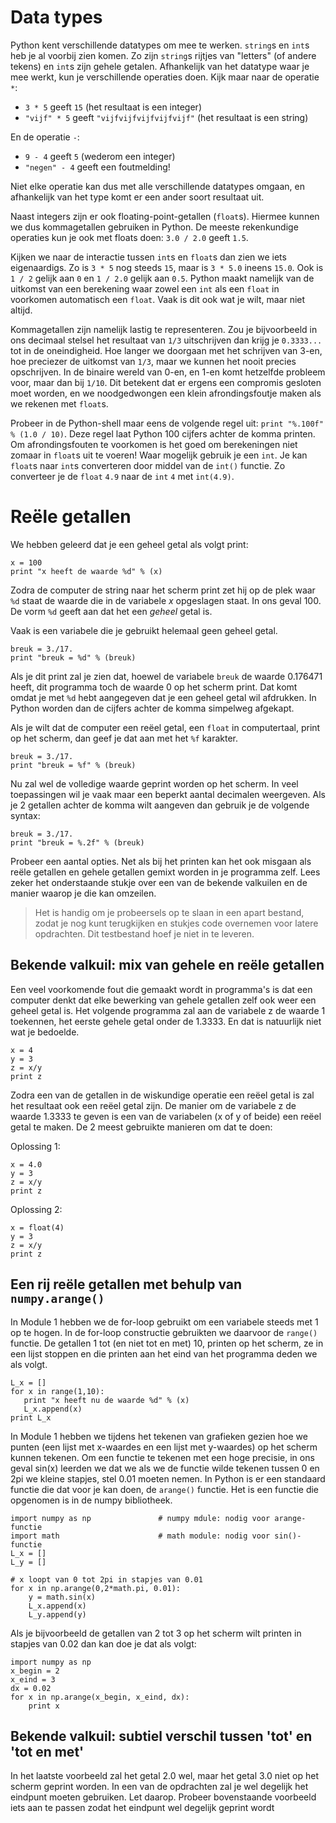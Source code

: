 # Data types

Python kent verschillende datatypes om mee te werken. `string`s en `int`s heb je al voorbij zien komen. Zo zijn `string`s rijtjes van "letters" (of andere tekens) en `int`s zijn gehele getalen. Afhankelijk van het datatype waar je mee werkt, kun je verschillende operaties doen. Kijk maar naar de operatie `*`:

- `3 * 5` geeft `15` (het resultaat is een integer)
- `"vijf" * 5` geeft `"vijfvijfvijfvijfvijf"` (het resultaat is een string)

En de operatie `-`:

- `9 - 4` geeft `5` (wederom een integer)
- `"negen" - 4` geeft een foutmelding!

Niet elke operatie kan dus met alle verschillende datatypes omgaan, en afhankelijk van het type komt er een ander soort resultaat uit. 

Naast integers zijn er ook floating-point-getallen (`float`s). Hiermee kunnen we dus kommagetallen gebruiken in Python. De meeste rekenkundige operaties kun je ook met floats doen: `3.0 / 2.0` geeft `1.5`.

Kijken we naar de interactie tussen `int`s en `float`s dan zien we iets eigenaardigs. Zo is `3 * 5` nog steeds `15`, maar is `3 * 5.0` ineens `15.0`. Ook is `1 / 2` gelijk aan `0` en `1 / 2.0` gelijk aan `0.5`. Python maakt namelijk van de uitkomst van een berekening waar zowel een `int` als een `float` in voorkomen automatisch een `float`. Vaak is dit ook wat je wilt, maar niet altijd.

Kommagetallen zijn namelijk lastig te representeren. Zou je bijvoorbeeld in ons decimaal stelsel het resultaat van `1/3` uitschrijven dan krijg je `0.3333...` tot in de oneindigheid. Hoe langer we doorgaan met het schrijven van 3-en, hoe preciezer de uitkomst van `1/3`, maar we kunnen het nooit precies opschrijven. In de binaire wereld van 0-en, en 1-en komt hetzelfde probleem voor, maar dan bij `1/10`. Dit betekent dat er ergens een compromis gesloten moet worden, en we noodgedwongen een klein afrondingsfoutje maken als we rekenen met `float`s. 

Probeer in de Python-shell maar eens de volgende regel uit: `print "%.100f" % (1.0 / 10)`. Deze regel laat Python 100 cijfers achter de komma printen. Om afrondingsfouten te voorkomen is het goed om berekeningen niet zomaar in `float`s uit te voeren! Waar mogelijk gebruik je een `int`. Je kan `float`s naar `int`s converteren door middel van de `int()` functie. Zo converteer je de `float` `4.9` naar de `int` `4` met `int(4.9)`.

# Reële getallen

We hebben geleerd dat je een geheel getal als volgt print:

    x = 100
    print "x heeft de waarde %d" % (x)

Zodra de computer de string naar het scherm print zet hij op de plek waar `%d` staat de waarde die in de variabele *x* opgeslagen staat. In ons geval 100. De vorm `%d` geeft aan dat het een *geheel* getal is.

Vaak is een variabele die je gebruikt helemaal geen geheel getal.

    breuk = 3./17.
    print "breuk = %d" % (breuk)

Als je dit print zal je zien dat, hoewel de variabele `breuk` de waarde 0.176471 heeft, dit programma toch de waarde 0 op het scherm print. Dat komt omdat je met `%d` hebt aangegeven dat je een geheel getal wil afdrukken. In Python worden dan de cijfers achter de komma simpelweg afgekapt.

Als je wilt dat de computer een reëel getal, een `float` in computertaal, print op het scherm, dan geef je dat aan met het `%f` karakter.

    breuk = 3./17.
    print "breuk = %f" % (breuk)

Nu zal wel de volledige waarde geprint worden op het scherm. In veel toepassingen wil je vaak maar een beperkt aantal decimalen weergeven. Als je 2 getallen achter de komma wilt aangeven dan gebruik je de volgende syntax:

    breuk = 3./17.
    print "breuk = %.2f" % (breuk)

Probeer een aantal opties. Net als bij het printen kan het ook misgaan als reële getallen en gehele getallen gemixt worden in je programma zelf. Lees zeker het onderstaande stukje over een van de bekende valkuilen en de manier waarop je die kan omzeilen.

> Het is handig om je probeersels op te slaan in een apart bestand, zodat je nog kunt terugkijken en stukjes code overnemen voor latere opdrachten. Dit testbestand hoef je niet in te leveren.

## Bekende valkuil: mix van gehele en reële getallen

Een veel voorkomende fout die gemaakt wordt in programma's is dat een computer denkt dat elke bewerking van gehele getallen zelf ook weer een geheel getal is. Het volgende programma zal aan de variabele z de waarde 1 toekennen, het eerste gehele getal onder de 1.3333. En dat is natuurlijk niet wat je bedoelde.

    x = 4
    y = 3
    z = x/y
    print z

Zodra een van de getallen in de wiskundige operatie een reëel getal is zal het resultaat ook een reëel getal zijn. De manier om de variabele z de waarde 1.3333 te geven is een van de variabelen (x of y of beide) een reëel getal te maken. De 2 meest gebruikte manieren om dat te doen:

Oplossing 1:

    x = 4.0
    y = 3
    z = x/y
    print z

Oplossing 2:

    x = float(4)
    y = 3
    z = x/y
    print z


## Een rij reële getallen met behulp van `numpy.arange()`

In Module 1 hebben we de for-loop gebruikt om een variabele steeds met 1 op te hogen. In de for-loop constructie gebruikten we daarvoor de `range()` functie. De getallen 1 tot (en niet tot en met) 10, printen op het scherm, ze in een lijst stoppen en die printen aan het eind van het programma deden we als volgt.

    L_x = []
    for x in range(1,10):
	   print "x heeft nu de waarde %d" % (x)
	   L_x.append(x)
	print L_x

In Module 1 hebben we tijdens het tekenen van grafieken gezien hoe we punten (een lijst met x-waardes en een lijst met y-waardes) op het scherm kunnen tekenen. Om een functie te tekenen met een hoge precisie, in ons geval sin(x) leerden we dat we als we de functie wilde tekenen tussen 0 en 2pi we kleine stapjes, stel 0.01 moeten nemen. In Python is er een standaard functie die dat voor je kan doen, de `arange()` functie. Het is een functie die opgenomen is in de numpy bibliotheek.

    import numpy as np               # numpy mdule: nodig voor arange-functie
    import math                      # math module: nodig voor sin()-functie
    L_x = []
    L_y = []
    
	# x loopt van 0 tot 2pi in stapjes van 0.01
    for x in np.arange(0,2*math.pi, 0.01):
        y = math.sin(x)
        L_x.append(x)
        L_y.append(y)		  

Als je bijvoorbeeld de getallen van 2 tot 3 op het scherm wilt printen in stapjes van 0.02 dan kan doe je dat als volgt:

    import numpy as np
	x_begin = 2
	x_eind = 3
    dx = 0.02
	for x in np.arange(x_begin, x_eind, dx):
	    print x

## Bekende valkuil: subtiel verschil tussen 'tot' en 'tot en met'

In het laatste voorbeeld zal het getal 2.0 wel, maar het getal 3.0 niet op het scherm geprint worden. In een van de opdrachten zal je wel degelijk het eindpunt moeten gebruiken. Let daarop. Probeer bovenstaande voorbeeld iets aan te passen zodat het eindpunt wel degelijk geprint wordt
